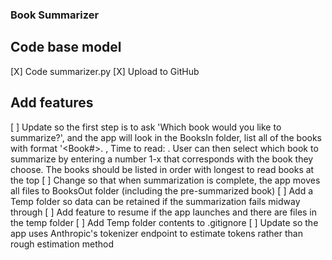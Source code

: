### Book Summarizer
## Code base model
[X] Code summarizer.py
[X] Upload to GitHub

## Add features
[ ] Update so the first step is to ask 'Which book would you like to summarize?', and the app will look in the BooksIn folder, list all of the books with format '<Book#>. <FileName>, Time to read: <Estimated time to read>. User can then select which book to summarize by entering a number 1-x that corresponds with the book they choose. The books should be listed in order with longest to read books at the top
[ ] Change so that when summarization is complete, the app moves all files to BooksOut folder (including the pre-summarized book)
[ ] Add a Temp folder so data can be retained if the summarization fails midway through
[ ] Add feature to resume if the app launches and there are files in the temp folder
[ ] Add Temp folder contents to .gitignore
[ ] Update so the app uses Anthropic's tokenizer endpoint to estimate tokens rather than rough estimation method
